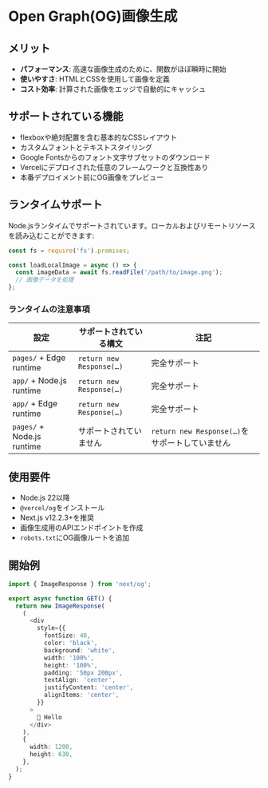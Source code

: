 # Open Graph(OG)画像生成

## メリット

- **パフォーマンス**: 高速な画像生成のために、関数がほぼ瞬時に開始
- **使いやすさ**: HTMLとCSSを使用して画像を定義
- **コスト効率**: 計算された画像をエッジで自動的にキャッシュ

## サポートされている機能

- flexboxや絶対配置を含む基本的なCSSレイアウト
- カスタムフォントとテキストスタイリング
- Google Fontsからのフォント文字サブセットのダウンロード
- Vercelにデプロイされた任意のフレームワークと互換性あり
- 本番デプロイメント前にOG画像をプレビュー

## ランタイムサポート

Node.jsランタイムでサポートされています。ローカルおよびリモートリソースを読み込むことができます:

```javascript
const fs = require('fs').promises;

const loadLocalImage = async () => {
  const imageData = await fs.readFile('/path/to/image.png');
  // 画像データを処理
};
```

### ランタイムの注意事項

| 設定 | サポートされている構文 | 注記 |
|--------------|-----------------|-------|
| `pages/` + Edge runtime | `return new Response(…)` | 完全サポート |
| `app/` + Node.js runtime | `return new Response(…)` | 完全サポート |
| `app/` + Edge runtime | `return new Response(…)` | 完全サポート |
| `pages/` + Node.js runtime | サポートされていません | `return new Response(…)`をサポートしていません |

## 使用要件

- Node.js 22以降
- `@vercel/og`をインストール
- Next.js v12.2.3+を推奨
- 画像生成用のAPIエンドポイントを作成
- `robots.txt`にOG画像ルートを追加

## 開始例

```typescript
import { ImageResponse } from 'next/og';

export async function GET() {
  return new ImageResponse(
    (
      <div
        style={{
          fontSize: 40,
          color: 'black',
          background: 'white',
          width: '100%',
          height: '100%',
          padding: '50px 200px',
          textAlign: 'center',
          justifyContent: 'center',
          alignItems: 'center',
        }}
      >
        👋 Hello
      </div>
    ),
    {
      width: 1200,
      height: 630,
    },
  );
}
```
